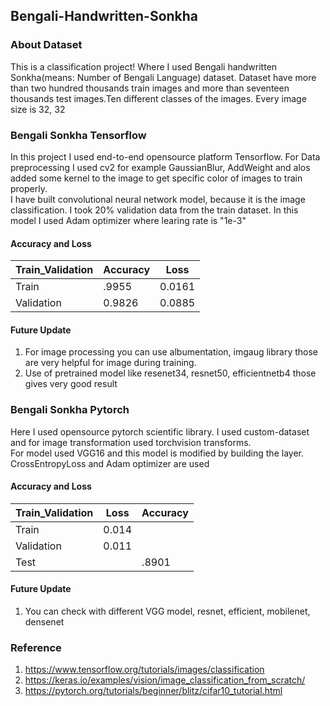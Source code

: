  ## Bengali-Handwritten-Sonkha
 
 ### About Dataset
 This is a classification project! Where I used Bengali handwritten Sonkha(means: Number of Bengali Language) dataset. Dataset have more than two hundred thousands 
 train images and more than seventeen thousands test images.Ten different classes of the images. Every image size is 32, 32 
 
 ### Bengali Sonkha Tensorflow
 In this project I used end-to-end opensource platform Tensorflow. For Data preprocessing I used cv2 for example GaussianBlur, AddWeight and alos added some kernel           to the image to get specific color of images to train properly.                                                                                                      
 I have built convolutional neural network model, because it is the image classification. I took 20% validation data from the train dataset. In this model I used Adam optimizer where learing rate is "1e-3"
 
 #### Accuracy and Loss
 | Train_Validation | Accuracy | Loss |
 | --- | --- | --- |
 | Train | .9955 | 0.0161 |
 | Validation | 0.9826 | 0.0885 |
 
 
  #### Future Update
  1. For image processing you can use albumentation, imgaug library those are very helpful for image during training. 
  1. Use of pretrained model like resenet34, resnet50, efficientnetb4 those gives very good result 
  
  
  ### Bengali Sonkha Pytorch
  Here I used opensource pytorch scientific library. I used custom-dataset and for image transformation used torchvision transforms.                            
  For model used VGG16 and this model is modified by building the layer.  CrossEntropyLoss and Adam optimizer are used 
  
  #### Accuracy and Loss
  | Train_Validation | Loss | Accuracy|
  | --- | --- | --- |
  | Train | 0.014 | |
  | Validation | 0.011 |
  | Test | | .8901 |
  
  #### Future Update
  1. You can check with different VGG model, resnet, efficient, mobilenet, densenet
  
  ### Reference
  1. https://www.tensorflow.org/tutorials/images/classification
  2. https://keras.io/examples/vision/image_classification_from_scratch/
  3. https://pytorch.org/tutorials/beginner/blitz/cifar10_tutorial.html
  
